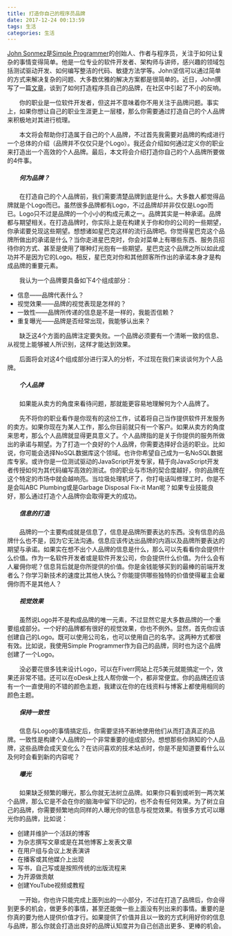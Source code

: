 ```yaml
---
title: 打造你自己的程序员品牌
date: 2017-12-24 00:13:59
tags: 生活
categories: 生活
---
```


[John Sonmez](http://www.javacodegeeks.com/author/John-Sonmez/)是[Simple Programmer](http://simpleprogrammer.com/)的创始人、作者与程序员，关注于如何让复杂的事情变得简单。他是一位专业的软件开发者、架构师与讲师，感兴趣的领域包括测试驱动开发、如何编写整洁的代码、敏捷方法学等。John坚信可以通过简单的方式来解决复杂的问题、大多数优雅的解决方案都是很简单的。近日，John撰写了一篇[文章](http://www.javacodegeeks.com/2014/02/building-your-personal-programmer-brand.html)，谈到了如何打造程序员自己的品牌，在社区中引起了不小的反响。

　　你的职业是一位软件开发者，但这并不意味着你不用关注于品牌问题。事实上，如果你想让自己的职业生涯更上一层楼，那么你需要通过打造自己的个人品牌来积极地对其进行梳理。

　　本文将会帮助你打造属于自己的个人品牌，不过首先我需要对品牌的构成进行一个总体的介绍（品牌并不仅仅只是个Logo）。我还会介绍如何通过定义你的职业来打造出一个高效的个人品牌。最后，本文将会介绍打造你自己的个人品牌所要做的4件事。

<!--more-->

##### 　　**何为品牌？**

　　在打造自己的个人品牌前，我们需要清楚品牌到底是什么。大多数人都觉得品牌就是个Logo而已。虽然很多品牌都有Logo，不过品牌却并非仅仅是Logo而已。Logo只不过是品牌的一个小小的构成元素之一。品牌其实是一种承诺。品牌都与期望相关。在打造品牌时，你实际上是在构建关于你和你的公司的一些期望，你承诺要兑现这些期望。想想诸如星巴克这样的流行品牌吧。你觉得星巴克这个品牌所做出的承诺是什么？当你走进星巴克时，你会对菜单上有哪些东西、服务员招待你的方式、甚至是使用了哪种灯光抱有一些期望。星巴克这个品牌之所以如此成功并不是因为它的Logo。相反，星巴克对你和其他顾客所作出的承诺本身才是构成品牌的重要元素。

　　我认为一个品牌要具备如下4个组成部分：

- 信息——品牌代表什么？
- 视觉效果——品牌的视觉表现是怎样的？
- 一致性——品牌所传递的信息是不是一样的，我能否信赖？
- 重复曝光——品牌是否经常出现，我能够认出来？

　　缺乏这4个方面的品牌注定要失败。一个品牌必须要有一个清晰一致的信息、从视觉上能够被人所识别，这样才能达到效果。

　　后面将会对这4个组成部分进行深入的分析，不过现在我们来谈谈何为个人品牌。

##### 　　**个人品牌**

　　如果能从卖方的角度来看待问题，那就能更容易地理解何为个人品牌了。

　　先不将你的职业看作是你现有的这份工作，试着将自己当作提供软件开发服务的卖方。如果你现在为某人工作，那么你目前就只有一个客户。如果从卖方的角度来思考，那么个人品牌就显得更具意义了。个人品牌指的是关于你提供的服务所做出的承诺与期望。为了打造一个良好的个人品牌，你需要选择好合适的职业。比如说，你可能会选择NoSQL数据库这个领域。也许你希望自己成为一名NoSQL数据库专家。或许你是一位测试驱动的JavaScript开发专家，精于向JavaScript开发者传授如何为其代码编写高效的测试。你的职业与市场的契合度越好，你的品牌在这个特定的市场中就会越响亮。当垃圾处理机坏了，你打电话叫修理工时，你是不是会叫ABC Plumbing或是Garbage Disposal Fix-it Man呢？如果专业技能良好，那么通过打造个人品牌你会取得更大的成功。

##### 　　**信息的打造**

　　品牌的一个主要构成就是信息了，信息是品牌所要表达的东西。没有信息的品牌什么也不是，因为它无法沟通。信息应该传达出品牌的内涵以及品牌所要表达的期望与承诺。如果实在想不出个人品牌的信息是什么，那么可以先看看你会提供什么价值。作为一名软件开发者或是软件开发公司，你会提供什么价值。为什么会有人雇佣你呢？信息背后就是你所提供的价值。你是金钱能够买到的最棒的前端开发者么？你学习新技术的速度比其他人快么？你能提供哪些独特的价值使得雇主会雇佣你而不是其他人？

##### 　　**视觉效果**

　　虽然说Logo并不是构成品牌的唯一元素，不过显然它是大多数品牌的一个重要组成部分。一个好的品牌都有很好的视觉效果，你也不例外。显然，首先你应该创建自己的Logo。既可以使用公司名，也可以使用自己的名字。这两种方式都很有效。比如说，我使用Simple Programmer作为自己的品牌，同时也为这个品牌创建了一个Logo。

　　没必要花很多钱来设计Logo，可以在Fiverr网站上花5美元就能搞定一个，效果还非常不错。还可以在oDesk上找人帮你做一个，都非常便宜。你的品牌还应该有一个一直使用的不错的颜色主题，我建议在你的在线资料与博客上都使用相同的颜色主题。

##### 　　**保持一致性**

　　信息与Logo的事情搞定后，你需要坚持不断地使用他们从而打造真正的品牌。一致性是构建个人品牌的一个非常重要的组成部分。想想那些你熟知的个人品牌，这些品牌会成天变化么？在访问喜欢的技术站点时，你是不是知道要看什么以及何时会看到新的内容呢？

##### 　　**曝光**

　　如果缺乏频繁的曝光，那么你就无法树立品牌。如果你只看到或听到一两次某个品牌，那么它是不会在你的脑海中留下印记的，也不会有任何效果。为了树立自己的品牌，你需要频繁地向同样的人曝光你的信息与视觉效果。有很多方式可以曝光你的品牌，比如说：

- 创建并维护一个活跃的博客
- 为杂志撰写文章或是在其他博客上发表文章
- 在用户组与会议上发表演讲
- 在播客或其他媒介上出现
- 写书，自己写或是按照传统的出版流程来
- 为开源做贡献
- 创建YouTube视频或教程

　　一开始，你也许只能完成上面列出的一小部分，不过在打造了品牌后，你会得到更多的机会，做更多的事情，甚至还能做一些上面没有列出来的事情。重要的是你真的要为他人提供价值才行。如果提供了价值并且以一致的方式利用好你的信息与品牌，那么你就会打造出良好的品牌认知度并为自己创造出更多、更棒的机会。
